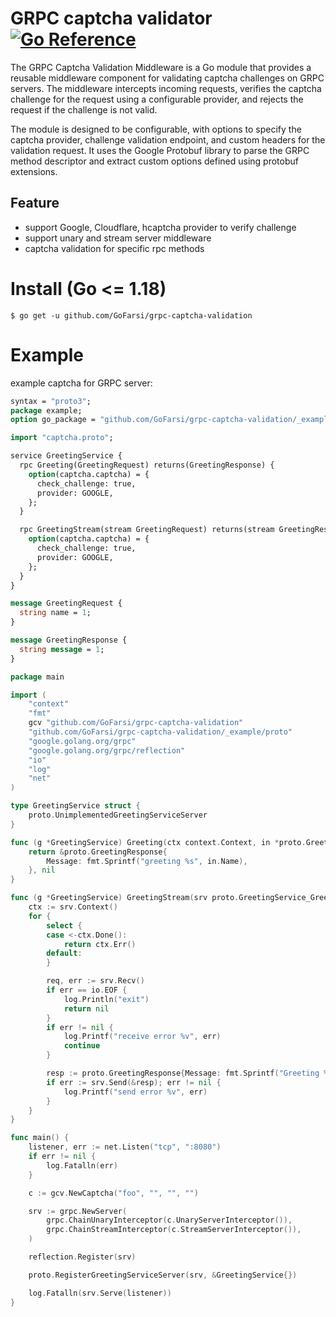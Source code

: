 # GRPC captcha validator [![Go Reference](https://pkg.go.dev/badge/github.com/GoFarsi/grpc-captcha-validation.svg)](https://pkg.go.dev/github.com/GoFarsi/grpc-captcha-validation)
The GRPC Captcha Validation Middleware is a Go module that provides a reusable middleware component for validating captcha challenges on GRPC servers. The middleware intercepts incoming requests, verifies the captcha challenge for the request using a configurable provider, and rejects the request if the challenge is not valid.

The module is designed to be configurable, with options to specify the captcha provider, challenge validation endpoint, and custom headers for the validation request. It uses the Google Protobuf library to parse the GRPC method descriptor and extract custom options defined using protobuf extensions.

## Feature
- support Google, Cloudflare, hcaptcha provider to verify challenge
- support unary and stream server middleware
- captcha validation for specific rpc methods

# Install (Go <= 1.18)

```shell
$ go get -u github.com/GoFarsi/grpc-captcha-validation
```

# Example

example captcha for GRPC server:

```protobuf
syntax = "proto3";
package example;
option go_package = "github.com/GoFarsi/grpc-captcha-validation/_example/proto";

import "captcha.proto";

service GreetingService {
  rpc Greeting(GreetingRequest) returns(GreetingResponse) {
    option(captcha.captcha) = {
      check_challenge: true,
      provider: GOOGLE,
    };
  }

  rpc GreetingStream(stream GreetingRequest) returns(stream GreetingResponse) {
    option(captcha.captcha) = {
      check_challenge: true,
      provider: GOOGLE,
    };
  }
}

message GreetingRequest {
  string name = 1;
}

message GreetingResponse {
  string message = 1;
}
```

```go
package main

import (
	"context"
	"fmt"
	gcv "github.com/GoFarsi/grpc-captcha-validation"
	"github.com/GoFarsi/grpc-captcha-validation/_example/proto"
	"google.golang.org/grpc"
	"google.golang.org/grpc/reflection"
	"io"
	"log"
	"net"
)

type GreetingService struct {
	proto.UnimplementedGreetingServiceServer
}

func (g *GreetingService) Greeting(ctx context.Context, in *proto.GreetingRequest) (*proto.GreetingResponse, error) {
	return &proto.GreetingResponse{
		Message: fmt.Sprintf("greeting %s", in.Name),
	}, nil
}

func (g *GreetingService) GreetingStream(srv proto.GreetingService_GreetingStreamServer) error {
	ctx := srv.Context()
	for {
		select {
		case <-ctx.Done():
			return ctx.Err()
		default:
		}

		req, err := srv.Recv()
		if err == io.EOF {
			log.Println("exit")
			return nil
		}
		if err != nil {
			log.Printf("receive error %v", err)
			continue
		}

		resp := proto.GreetingResponse{Message: fmt.Sprintf("Greeting %s", req.Name)}
		if err := srv.Send(&resp); err != nil {
			log.Printf("send error %v", err)
		}
	}
}

func main() {
	listener, err := net.Listen("tcp", ":8080")
	if err != nil {
		log.Fatalln(err)
	}

	c := gcv.NewCaptcha("foo", "", "", "")

	srv := grpc.NewServer(
		grpc.ChainUnaryInterceptor(c.UnaryServerInterceptor()),
		grpc.ChainStreamInterceptor(c.StreamServerInterceptor()),
	)

	reflection.Register(srv)

	proto.RegisterGreetingServiceServer(srv, &GreetingService{})

	log.Fatalln(srv.Serve(listener))
}
```
